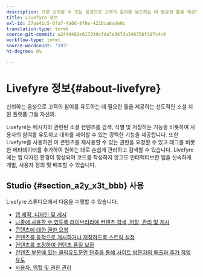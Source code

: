 ```yaml
---
description: 가장 신뢰할 수 있는 음성으로 고객의 참여를 유도하는 데 필요한 툴을 제공하는 선도적인 소셜 지원 플랫폼
title: Livefyre 정보
exl-id: 37aa41c5-6fa7-4a0d-8f8e-4210ca8ade0c
translation-type: tm+mt
source-git-commit: a2449482e617939cfda7e367da34875bf187c4c9
workflow-type: tm+mt
source-wordcount: '193'
ht-degree: 0%

---
```


# Livefyre 정보{#about-livefyre}

신뢰하는 음성으로 고객의 참여를 유도하는 데 필요한 툴을 제공하는 선도적인 소셜 지원 플랫폼:그들 자신의.

Livefyre는 메시지와 관련된 소셜 컨텐츠를 검색, 식별 및 저장하는 기능을 비롯하여 사용자의 참여를 유도하고 대화를 제어할 수 있는 강력한 기능을 제공합니다. 또한 Livefyre를 사용하면 이 콘텐츠를 재사용할 수 있는 권한을 요청할 수 있고 태그를 비롯한 메타데이터를 추가하여 원하는 대로 손쉽게 관리하고 검색할 수 있습니다. Livefyre에는 앱 디자인 환경이 향상되어 코드를 작성하지 않고도 인터랙티브한 앱을 신속하게 개발, 사용자 정의 및 배포할 수 있습니다.

## Studio {#section_a2y_x3t_bbb} 사용

Livefyre 스튜디오에서 다음을 수행할 수 있습니다.

* [앱 제작, 디자인 및 게시](c-about-apps/c-about-apps.md#c_about_apps)
* [나중에 사용할 수 있도록 라이브러리에 컨텐츠 검색, 저장, 관리 및 게시](c-library/c-assets/c-assets.md)
* [콘텐츠에 대한 권한 요청](c-how-requesting-rights-works/t-send-a-rights-request-to-own-a-digital-asset.md#t_send_a_rights_request_to_own_a_digital_asset)
* [콘텐츠를 동적으로 게시하거나 저장하도록 스트림 설정](c-streams/t-create-a-new-stream.md#t_create_a_new_stream)
* [컨텐츠를 조정하여 컨텐츠 품질 보장](c-features-livefyre/c-about-moderation/c-setting-up-moderation.md#c_setting_up_moderation)
* [컨텐츠 부분에 있는 클릭유도문안 단추를 통해 사이트 방문자의 매출과 추가 작업 유도](c-features-livefyre/c-ugc-commerce.md#c_ugc_commerce)
* [사용자, 역할 및 권한 관리](c-about-apps/c-about-apps.md#c_about_apps)
